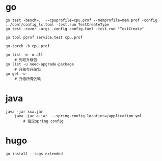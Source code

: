 
# go
    go test -bench=.  --cpuprofile=cpu.prof --memprofile=mem.prof -config ../conf/config_lc.toml -test.run TestCreateType
    go test -cover -args -config config.toml -test.run "TestCreate"

    go tool pprof service.test cpu.prof

    go-torch -b cpu.prof

    go list -m -u all
        # 列可升级包
    go list -u need-upgrade-package
        # 升级可升级包
    go get -u
        # 升级所有依赖
# java
    java -jar xxx.jar
        java -jar a.jar  --spring.config.location=/application.yml 
            # 指定spring config
# hugo
    go install --tags extended